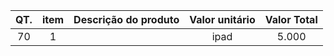
|QT.|item|Descrição do produto| Valor unitário| Valor Total|
|:--:|:--:|:--:|:--:|:--:|
| 70 | 1 || ipad | 5.000 | 5.000 |


















